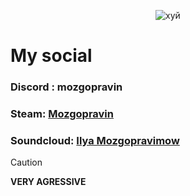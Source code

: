 <p align="center">
  <img src="https://c.tenor.com/B0RSznCrVNEAAAAC/kirigiri-kyouko-danganronpa.gif" alt="хуй">
</p>

 # My social #
### Discord : mozgopravin

### Steam: [Mozgopravin](https://steamcommunity.com/id/69Mozgopravin69/) 

### Soundcloud: [Ilya Mozgopravimow](https://soundcloud.com/mozgopravin) 
> [!CAUTION]
> __VERY AGRESSIVE__

